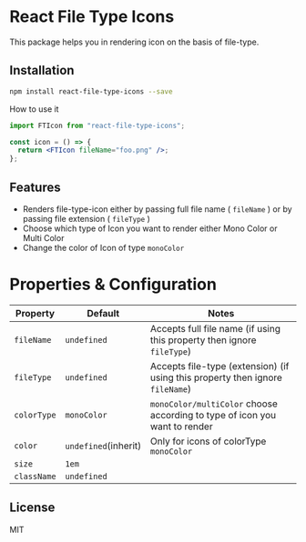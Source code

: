 # React File Type Icons

This package helps you in rendering icon on the basis of file-type.

## Installation

```bash
npm install react-file-type-icons --save
```

How to use it

```jsx
import FTIcon from "react-file-type-icons";

const icon = () => {
  return <FTIcon fileName="foo.png" />;
};
```

## Features

- Renders file-type-icon either by passing full file name ( `fileName` ) or by passing file extension ( `fileType` )
- Choose which type of Icon you want to render either Mono Color or Multi Color
- Change the color of Icon of type `monoColor`

# Properties & Configuration

| Property    | Default              | Notes                                                                         |
| ----------- | -------------------- | ----------------------------------------------------------------------------- |
| `fileName`  | `undefined`          | Accepts full file name (if using this property then ignore `fileType`)        |
| `fileType`  | `undefined`          | Accepts file-type (extension) (if using this property then ignore `fileName`) |
| `colorType` | `monoColor`          | `monoColor/multiColor` choose according to type of icon you want to render    |
| `color`     | `undefined`(inherit) | Only for icons of colorType `monoColor`                                       |
| `size`      | `1em`                |                                                                               |
| `className` | `undefined`          |                                                                               |

## License

MIT
